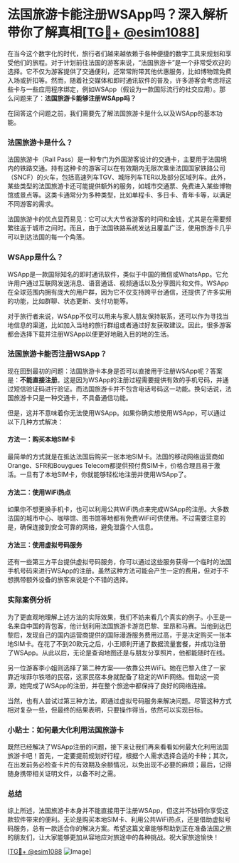 # 法国旅游卡能注册WSApp吗？深入解析带你了解真相[[TG💪+ @esim1088](https://t.me/s/esim1088)]

在当今这个数字化的时代，旅行者们越来越依赖于各种便捷的数字工具来规划和享受他们的旅程。对于计划前往法国的游客来说，“法国旅游卡”是一个非常受欢迎的选择。它不仅为游客提供了交通便利，还常常附带其他优惠服务，比如博物馆免费入场或折扣等。然而，随着社交媒体和即时通讯软件的普及，许多游客会考虑将这些卡与一些应用程序绑定，例如WSApp（假设为一款国际流行的社交应用）。那么问题来了：**法国旅游卡能够注册WSApp吗？**

在回答这个问题之前，我们需要先了解法国旅游卡是什么以及WSApp的基本功能。

### 法国旅游卡是什么？

法国旅游卡（Rail Pass）是一种专门为外国游客设计的交通卡，主要用于法国境内的铁路交通。持有这种卡的游客可以在有效期内无限次乘坐法国国家铁路公司（SNCF）的火车，包括高速列车TGV、城际列车TER以及部分区域列车。此外，某些类型的法国旅游卡还可能提供额外的服务，如城市交通票、免费进入某些博物馆或景点等。这类卡通常分为多种类型，比如单程卡、多日卡、青年卡等，以满足不同游客的需求。

法国旅游卡的优点显而易见：它可以大大节省游客的时间和金钱，尤其是在需要频繁往返于城市之间时。而且，由于法国铁路系统发达且覆盖广泛，使用旅游卡几乎可以到达法国的每一个角落。

### WSApp是什么？

WSApp是一款国际知名的即时通讯软件，类似于中国的微信或WhatsApp。它允许用户通过互联网发送消息、语音通话、视频通话以及分享图片和文件。WSApp在全球范围内拥有庞大的用户群，因为它不仅支持跨平台通信，还提供了许多实用的功能，比如群聊、状态更新、支付功能等。

对于旅行者来说，WSApp不仅可以用来与家人朋友保持联系，还可以作为寻找当地信息的渠道，比如加入当地的旅行群组或者通过好友获取建议。因此，很多游客都会选择下载并注册WSApp以便更好地融入目的地的生活。

### 法国旅游卡能否注册WSApp？

现在回到最初的问题：法国旅游卡本身是否可以直接用于注册WSApp呢？答案是：**不能直接注册**。这是因为WSApp的注册过程需要提供有效的手机号码，并通过短信验证码进行验证。而法国旅游卡并不包含电话号码这一功能。换句话说，法国旅游卡只是一种交通卡，不具备通信功能。

但是，这并不意味着你无法使用WSApp。如果你确实想使用WSApp，可以通过以下几种方式解决：

#### 方法一：购买本地SIM卡

最简单的方式就是在抵达法国后购买一张本地SIM卡。法国的移动网络运营商如Orange、SFR和Bouygues Telecom都提供预付费SIM卡，价格合理且易于激活。一旦有了本地SIM卡，你就能够轻松地注册并使用WSApp了。

#### 方法二：使用WiFi热点

如果你不想更换手机卡，也可以利用公共WiFi热点来完成WSApp的注册。大多数法国的城市中心、咖啡馆、图书馆等地都有免费WiFi可供使用。不过需要注意的是，确保连接到安全可靠的网络，避免泄露个人信息。

#### 方法三：使用虚拟号码服务

还有一些第三方平台提供虚拟号码服务，你可以通过这些服务获得一个临时的法国手机号码来进行WSApp的注册。虽然这种方法可能会产生一定的费用，但对于不想携带额外设备的旅客来说是个不错的选择。

### 实际案例分析

为了更直观地理解上述方法的实际效果，我们不妨来看几个真实的例子。小王是一名来自中国的背包客，他计划利用法国旅游卡游览巴黎、里昂和马赛。当他到达巴黎后，发现自己的国内运营商提供的国际漫游服务费用过高，于是决定购买一张本地SIM卡。在花了不到20欧元之后，小王顺利开通了数据流量套餐，并成功注册了WSApp。从此以后，无论是查询地图还是与朋友分享照片，他都能随时在线。

另一位游客李小姐则选择了第二种方案——依靠公共WiFi。她在巴黎入住了一家靠近埃菲尔铁塔的民宿，这家民宿本身就配备了稳定的WiFi网络。借助这一资源，她完成了WSApp的注册，并在整个旅途中都保持了良好的网络连接。

当然，也有人尝试过第三种方法，即通过虚拟号码服务来解决问题。尽管这种方式相对复杂一些，但最终的结果表明，只要操作得当，依然可以实现目标。

### 小贴士：如何最大化利用法国旅游卡

既然已经解决了WSApp注册的问题，接下来让我们再来看看如何最大化利用法国旅游卡吧！首先，一定要提前规划好行程，根据个人需求选择合适的卡种；其次，在出发前务必检查卡片的有效期及余额情况，以免出现不必要的麻烦；最后，记得随身携带相关证明文件，以备不时之需。

### 总结

综上所述，法国旅游卡本身并不能直接用于注册WSApp，但这并不妨碍你享受这款软件带来的便利。无论是购买本地SIM卡、利用公共WiFi热点，还是借助虚拟号码服务，总有一款适合你的解决方案。希望这篇文章能够帮助到正在准备法国之旅的朋友们，让大家能够更加从容地应对旅途中的各种挑战。祝大家旅途愉快！

[[TG💪+ @esim1088](https://t.me/s/esim1088) ![Image](https://i.postimg.cc/4NQfJmqS/Snipaste-2025-05-13-00-14-12.png)]